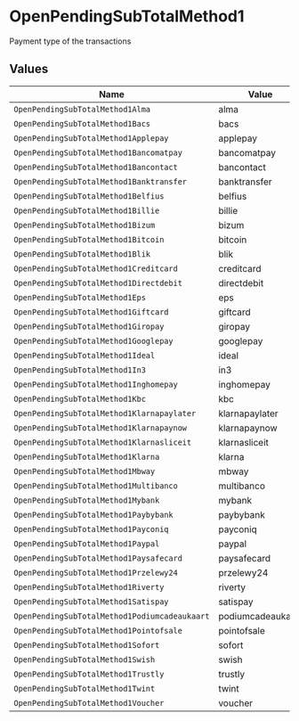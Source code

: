 # OpenPendingSubTotalMethod1

Payment type of the transactions


## Values

| Name                                          | Value                                         |
| --------------------------------------------- | --------------------------------------------- |
| `OpenPendingSubTotalMethod1Alma`              | alma                                          |
| `OpenPendingSubTotalMethod1Bacs`              | bacs                                          |
| `OpenPendingSubTotalMethod1Applepay`          | applepay                                      |
| `OpenPendingSubTotalMethod1Bancomatpay`       | bancomatpay                                   |
| `OpenPendingSubTotalMethod1Bancontact`        | bancontact                                    |
| `OpenPendingSubTotalMethod1Banktransfer`      | banktransfer                                  |
| `OpenPendingSubTotalMethod1Belfius`           | belfius                                       |
| `OpenPendingSubTotalMethod1Billie`            | billie                                        |
| `OpenPendingSubTotalMethod1Bizum`             | bizum                                         |
| `OpenPendingSubTotalMethod1Bitcoin`           | bitcoin                                       |
| `OpenPendingSubTotalMethod1Blik`              | blik                                          |
| `OpenPendingSubTotalMethod1Creditcard`        | creditcard                                    |
| `OpenPendingSubTotalMethod1Directdebit`       | directdebit                                   |
| `OpenPendingSubTotalMethod1Eps`               | eps                                           |
| `OpenPendingSubTotalMethod1Giftcard`          | giftcard                                      |
| `OpenPendingSubTotalMethod1Giropay`           | giropay                                       |
| `OpenPendingSubTotalMethod1Googlepay`         | googlepay                                     |
| `OpenPendingSubTotalMethod1Ideal`             | ideal                                         |
| `OpenPendingSubTotalMethod1In3`               | in3                                           |
| `OpenPendingSubTotalMethod1Inghomepay`        | inghomepay                                    |
| `OpenPendingSubTotalMethod1Kbc`               | kbc                                           |
| `OpenPendingSubTotalMethod1Klarnapaylater`    | klarnapaylater                                |
| `OpenPendingSubTotalMethod1Klarnapaynow`      | klarnapaynow                                  |
| `OpenPendingSubTotalMethod1Klarnasliceit`     | klarnasliceit                                 |
| `OpenPendingSubTotalMethod1Klarna`            | klarna                                        |
| `OpenPendingSubTotalMethod1Mbway`             | mbway                                         |
| `OpenPendingSubTotalMethod1Multibanco`        | multibanco                                    |
| `OpenPendingSubTotalMethod1Mybank`            | mybank                                        |
| `OpenPendingSubTotalMethod1Paybybank`         | paybybank                                     |
| `OpenPendingSubTotalMethod1Payconiq`          | payconiq                                      |
| `OpenPendingSubTotalMethod1Paypal`            | paypal                                        |
| `OpenPendingSubTotalMethod1Paysafecard`       | paysafecard                                   |
| `OpenPendingSubTotalMethod1Przelewy24`        | przelewy24                                    |
| `OpenPendingSubTotalMethod1Riverty`           | riverty                                       |
| `OpenPendingSubTotalMethod1Satispay`          | satispay                                      |
| `OpenPendingSubTotalMethod1Podiumcadeaukaart` | podiumcadeaukaart                             |
| `OpenPendingSubTotalMethod1Pointofsale`       | pointofsale                                   |
| `OpenPendingSubTotalMethod1Sofort`            | sofort                                        |
| `OpenPendingSubTotalMethod1Swish`             | swish                                         |
| `OpenPendingSubTotalMethod1Trustly`           | trustly                                       |
| `OpenPendingSubTotalMethod1Twint`             | twint                                         |
| `OpenPendingSubTotalMethod1Voucher`           | voucher                                       |